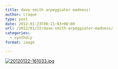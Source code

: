 ```yaml
---
title: dave smith arpeggiator madness!
author: craque
type: post
date: 2012-01-23T00:11:03+00:00
url: /2012/01/22/dave-smith-arpeggiator-madness/
categories:
  - synthdiy
format: image

---
```

[<img src="/img/2012/01/20120122-161033.jpg" alt="20120122-161033.jpg" class="alignnone size-full" />][1]

 [1]: /img/2012/01/20120122-161033.jpg
